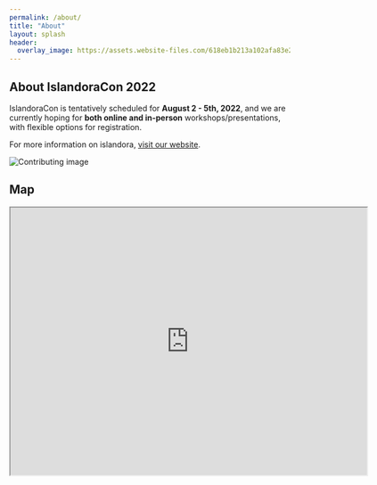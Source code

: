 ```yaml
---
permalink: /about/
title: "About"
layout: splash
header:
  overlay_image: https://assets.website-files.com/618eb1b213a102afa83e260d/6219305c702bdd58aa7000c8_About%20Page.svg
---
```


## About IslandoraCon 2022 

IslandoraCon is tentatively scheduled for **August 2 - 5th, 2022**, and we are currently hoping for **both online and in-person** workshops/presentations, with flexible options for registration.

For more information on islandora, [visit our website](https://www.islandora.ca/).

![Contributing image](https://assets.website-files.com/618eb1b213a102afa83e260d/6217e045ee23bb69a002e474_Contribute.svg)

## Map

<iframe src="https://www.google.com/maps/d/u/0/embed?mid=1L9NxsGf_lu3S4Fdl5ONZWe9A9b5NUH8d&ehbc=2E312F" width="640" height="480"></iframe>